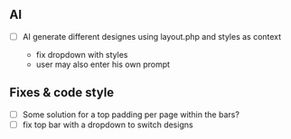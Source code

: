 
AI
----------------------------------------------------------

- [ ] AI generate different designes using layout.php and styles as context
  
  - fix dropdown with styles
  - user may also enter his own prompt

Fixes & code style
----------------------------------------------------------

- [ ] Some solution for a top padding per page within the bars?
- [ ] fix top bar with a dropdown to switch designs
